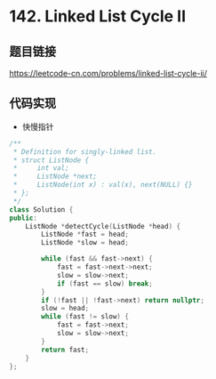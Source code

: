 # 142. Linked List Cycle II

## 题目链接

https://leetcode-cn.com/problems/linked-list-cycle-ii/

## 代码实现
- 快慢指针
```c++
/**
 * Definition for singly-linked list.
 * struct ListNode {
 *     int val;
 *     ListNode *next;
 *     ListNode(int x) : val(x), next(NULL) {}
 * };
 */
class Solution {
public:
    ListNode *detectCycle(ListNode *head) {
        ListNode *fast = head;
        ListNode *slow = head;

        while (fast && fast->next) {
            fast = fast->next->next;
            slow = slow->next;
            if (fast == slow) break;
        }
        if (!fast || !fast->next) return nullptr;
        slow = head;
        while (fast != slow) {
            fast = fast->next;
            slow = slow->next;
        }
        return fast;
    }
};
```
